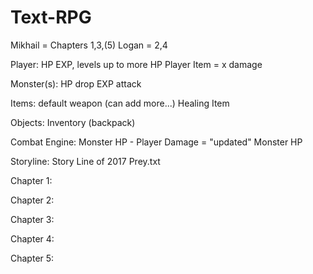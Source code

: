 # Text-RPG


Mikhail = Chapters 1,3,(5)
Logan = 2,4

Player:
    HP
    EXP, levels up to more HP
    Player Item = x damage

Monster(s):
    HP
    drop EXP
    attack

Items:
    default weapon (can add more...)
    Healing Item

Objects:
    Inventory (backpack)

Combat Engine:
    Monster HP - Player Damage = "updated" Monster HP


Storyline:
    Story Line of 2017 Prey.txt

Chapter 1:

Chapter 2:

Chapter 3:

Chapter 4:

Chapter 5:
